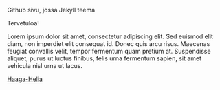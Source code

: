 Github sivu, jossa Jekyll teema

Tervetuloa!

Lorem ipsum dolor sit amet, consectetur adipiscing elit. Sed euismod elit diam, non imperdiet elit consequat id. 
Donec quis arcu risus. Maecenas feugiat convallis velit, tempor fermentum quam pretium at. 
Suspendisse aliquet, purus ut luctus finibus, felis urna fermentum sapien, sit amet vehicula nisl urna ut lacus.

[Haaga-Helia](https://www.haaga-helia.fi/fi)
